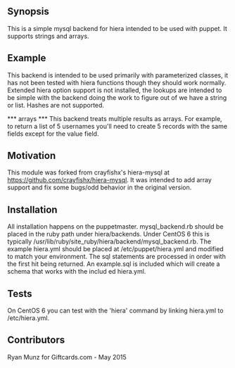 ## Synopsis

This is a simple mysql backend for hiera intended to be used with puppet. It supports strings and arrays.

## Example

This backend is intended to be used primarily with parameterized classes, it has not been tested with hiera functions though they should work normally. Extended hiera option support is not installed, the lookups are intended to be simple with the backend doing the work to figure out of we have a string or list. Hashes are not supported.

*** arrays ***
This backend treats multiple results as arrays. For example, to return a list of 5 usernames you'll need to create 5 records with the same fields except for the value field.

## Motivation

This module was forked from crayfishx's hiera-mysql at https://github.com/crayfishx/hiera-mysql. It was intended to add array support and fix some bugs/odd behavior in the original version.

## Installation

All installation happens on the puppetmaster.
mysql_backend.rb should be placed in the ruby path under hiera/backends. Under CentOS 6 this is typically /usr/lib/ruby/site_ruby/hiera/backend/mysql_backend.rb.
The example hiera.yml should be placed at /etc/puppet/hiera.yml and modified to match your environment.
The sql statements are processed in order with the first hit being returned.
An example.sql is included which will create a schema that works with the includ
ed hiera.yml.

## Tests

On CentOS 6 you can test with the 'hiera' command by linking hiera.yml to /etc/hiera.yml.

## Contributors

Ryan Munz for Giftcards.com - May 2015
